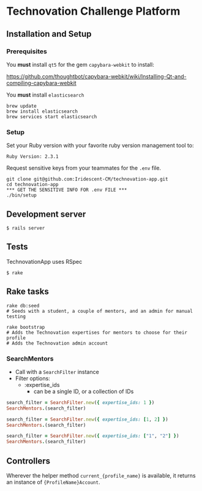 # Technovation Challenge Platform

## Installation and Setup

### Prerequisites

You **must** install `qt5` for the gem `capybara-webkit` to install:

https://github.com/thoughtbot/capybara-webkit/wiki/Installing-Qt-and-compiling-capybara-webkit

You **must** install `elasticsearch`

```
brew update
brew install elasticsearch
brew services start elasticsearch
```

### Setup

Set your Ruby version with your favorite ruby version management tool to:

`Ruby Version: 2.3.1`

Request sensitive keys from your teammates for the `.env` file.

```
git clone git@github.com:Iridescent-CM/technovation-app.git
cd technovation-app
*** GET THE SENSITIVE INFO FOR .env FILE ***
./bin/setup
```

## Development server

```
$ rails server
```

## Tests

TechnovationApp uses RSpec

```
$ rake
```

## Rake tasks

```
rake db:seed 
# Seeds with a student, a couple of mentors, and an admin for manual testing
```

```
rake bootstrap
# Adds the Technovation expertises for mentors to choose for their profile
# Adds the Technovation admin account
```

### SearchMentors

* Call with a `SearchFilter` instance
* Filter options:
  * :expertise_ids
    * can be a single ID, or a collection of IDs

```ruby
search_filter = SearchFilter.new({ expertise_ids: 1 })
SearchMentors.(search_filter)

search_filter = SearchFilter.new({ expertise_ids: [1, 2] })
SearchMentors.(search_filter)

search_filter = SearchFilter.new({ expertise_ids: ["1", "2"] })
SearchMentors.(search_filter)
```

## Controllers

Wherever the helper method `current_{profile_name}` is available, it returns an instance of `{ProfileName}Account`.
